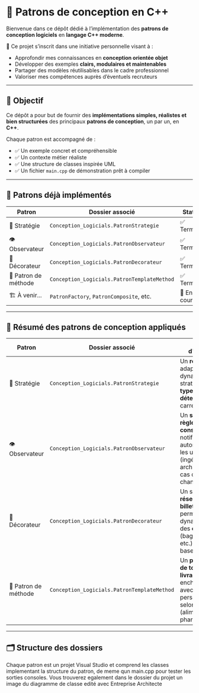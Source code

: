 # 🧠 Patrons de conception en C++

Bienvenue dans ce dépôt dédié à l’implémentation des **patrons de conception logiciels** en **langage C++ moderne**.

📌 Ce projet s’inscrit dans une initiative personnelle visant à :
- Approfondir mes connaissances en **conception orientée objet**
- Développer des exemples **clairs, modulaires et maintenables**
- Partager des modèles réutilisables dans le cadre professionnel
- Valoriser mes compétences auprès d’éventuels recruteurs

---

## 🎯 Objectif

Ce dépôt a pour but de fournir des **implémentations simples, réalistes et bien structurées** des principaux **patrons de conception**, un par un, en **C++**.

Chaque patron est accompagné de :
- ✅ Un exemple concret et compréhensible
- ✅ Un contexte métier réaliste
- ✅ Une structure de classes inspirée UML
- ✅ Un fichier `main.cpp` de démonstration prêt à compiler

---

## 📁 Patrons déjà implémentés

| Patron              | Dossier associé                                  | Statut     |
|---------------------|--------------------------------------------------|------------|
| 🧠 Stratégie         | `Conception_Logicials.PatronStrategie`           | ✅ Terminé |
| 👁️ Observateur       | `Conception_Logicials.PatronObservateur`         | ✅ Terminé |
| 🎨 Décorateur        | `Conception_Logicials.PatronDecorateur`          | ✅ Terminé |
| 🧰 Patron de méthode | `Conception_Logicials.PatronTemplateMethod`      | ✅ Terminé |
| 🏗️ À venir...        | `PatronFactory`, `PatronComposite`, etc.         | 🔄 En cours |

---

## 🧩 Résumé des patrons de conception appliqués

| Patron                | Dossier associé                             | Contexte d'application                                                                 |
|-----------------------|---------------------------------------------|-----------------------------------------------------------------------------------------|
| 🧠 Stratégie          | `Conception_Logicials.PatronStrategie`       | Un **robot nettoyeur** adapte dynamiquement sa stratégie selon le **type de sol détecté** (tapis, carrelage, pavé…). |
| 👁️ Observateur        | `Conception_Logicials.PatronObservateur`     | Un **système de règles de construction** notifie automatiquement les utilisateurs (ingénieur, architecte…) en cas de changement. |
| 🎨 Décorateur         | `Conception_Logicials.PatronDecorateur`      | Un système de **réservation de billets d’avion** permet d’ajouter dynamiquement des **options** (bagage, repas, etc.) à un billet de base. |
| 🧰 Patron de méthode  | `Conception_Logicials.PatronTemplateMethod`  | Un **planificateur de tournées de livraison** suit un enchaînement fixe avec des étapes personnalisables selon le **secteur** (alimentaire, pharmaceutique…). |

---
## 🗂️ Structure des dossiers
Chaque patron est un projet Visual Studio et comprend les classes implementant la structure du patron, de meme qun main.cpp pour tester les sorties consoles.
Vous trouverez egalement dans le dossier du projet un image du diagramme de classe edité avec Entreprise Architecte

